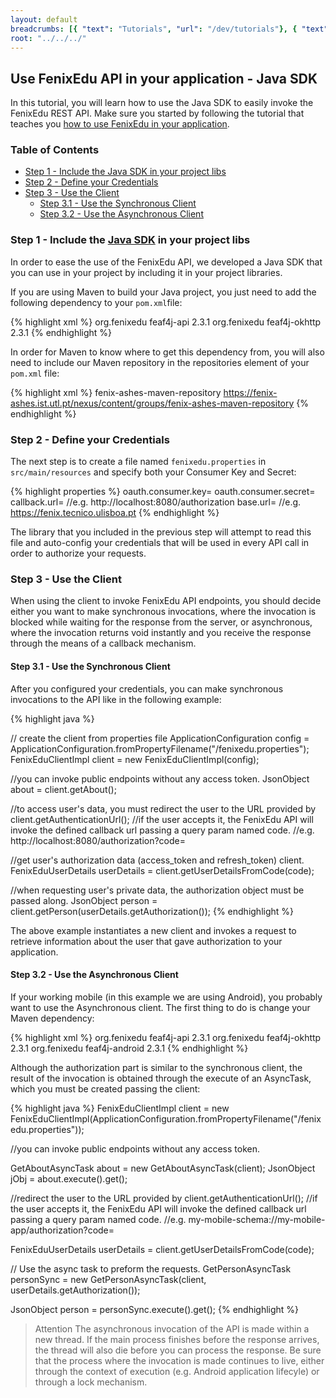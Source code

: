 ```yaml
---
layout: default
breadcrumbs: [{ "text": "Tutorials", "url": "/dev/tutorials"}, { "text": "Use FenixEdu API in your application", "url": "/dev/tutorials/use-fenixedu-api-in-your-application" }, { "text": "Java SDK", "url": "/dev/tutorials/use-fenixedu-api-in-your-application/java-sdk" }]
root: "../../../"
---
```


## Use FenixEdu API in your application - Java SDK

In this tutorial, you will learn how to use the Java SDK to easily invoke the FenixEdu REST API. Make sure you started by following the tutorial that teaches you [how to use FenixEdu in your application][use-fenix-edu-in-your-application-tutorial].


### Table of Contents
* [Step 1 - Include the Java SDK in your project libs](#step-1---include-the-java-sdk-in-your-project-libs)
* [Step 2 - Define your Credentials](#step-2---define-your-credentials)
* [Step 3 - Use the Client](#step-3---use-the-client)
  * [Step 3.1 - Use the Synchronous Client](#step-3.1---use-the-synchronous-client)
  * [Step 3.2 - Use the Asynchronous Client](#step-3.2---use-the-asynchronous-client)

### Step 1 - Include the [Java SDK](https://github.com/FenixEdu/fenixedu-java-sdk) in your project libs

In order to ease the use of the FenixEdu API, we developed a Java SDK that you can use in your project by including it in your project libraries.

If you are using Maven to build your Java project, you just need to add the following dependency to your ```pom.xml```file:

{% highlight xml %}
<dependency>
  <groupId>org.fenixedu</groupId>
  <artifactId>feaf4j-api</artifactId>
  <version>2.3.1</version>
</dependency>
<dependency>
  <groupId>org.fenixedu</groupId>
  <artifactId>feaf4j-okhttp</artifactId>
  <version>2.3.1</version>
</dependency>
{% endhighlight %}

In order for Maven to know where to get this dependency from, you will also need to include our Maven repository in the repositories element of your ```pom.xml``` file:

{% highlight xml %}
<repository>
  <id>fenix-ashes-maven-repository</id>
  <url>https://fenix-ashes.ist.utl.pt/nexus/content/groups/fenix-ashes-maven-repository</url>
</repository>
{% endhighlight %}	

### Step 2 - Define your Credentials

The next step is to create a file named ```fenixedu.properties``` in ```src/main/resources``` and specify both your Consumer Key and Secret:

{% highlight properties %}
oauth.consumer.key=<your-consumer-key>
oauth.consumer.secret=<your-consumer-secret>
callback.url=<your-application-callback-url> //e.g. http://localhost:8080/authorization 
base.url=<fenixedu-installation-base-url> //e.g. https://fenix.tecnico.ulisboa.pt
{% endhighlight %}


The library that you included in the previous step will attempt to read this file and auto-config your credentials that will be used in every API call in order to authorize your requests.


### Step 3 - Use the Client

When using the client to invoke FenixEdu API endpoints, you should decide either you want to make synchronous invocations, where the invocation is blocked while waiting for the response from the server, or asynchronous, where the invocation returns void instantly and you receive the response through the means of a callback mechanism.

#### Step 3.1 - Use the Synchronous Client

After you configured your credentials, you can make synchronous invocations to the API like in the following example:

{% highlight java %}

// create the client from properties file
ApplicationConfiguration config = ApplicationConfiguration.fromPropertyFilename("/fenixedu.properties");
FenixEduClientImpl client = new FenixEduClientImpl(config);

//you can invoke public endpoints without any access token.
JsonObject about = client.getAbout();

//to access user's data, you must redirect the user to the URL provided by client.getAuthenticationUrl();
//if the user accepts it, the FenixEdu API will invoke the defined callback url passing a query param named code.
//e.g. http://localhost:8080/authorization?code=<authorization-code>

//get user's authorization data (access_token and refresh_token) client.
FenixEduUserDetails userDetails = client.getUserDetailsFromCode(code);

//when requesting user's private data, the authorization object must be passed along.
JsonObject person = client.getPerson(userDetails.getAuthorization());
{% endhighlight %}

The above example instantiates a new client and invokes a request to retrieve information about the user that gave authorization to your application.

#### Step 3.2 - Use the Asynchronous Client

If your working mobile (in this example we are using Android), you probably want to use the Asynchronous client. The first thing to do is change your Maven dependency:

{% highlight xml %}
<dependency>
  <groupId>org.fenixedu</groupId>
  <artifactId>feaf4j-api</artifactId>
  <version>2.3.1</version>
</dependency>
<dependency>
  <groupId>org.fenixedu</groupId>
  <artifactId>feaf4j-okhttp</artifactId>
  <version>2.3.1</version>
</dependency>
<dependency>
  <groupId>org.fenixedu</groupId>
  <artifactId>feaf4j-android</artifactId>
  <version>2.3.1</version>
</dependency>
{% endhighlight %}

Although the authorization part is similar to the synchronous client, the result of the invocation is obtained through the execute of an AsyncTask, which you must be created passing the client:

{% highlight java %}
FenixEduClientImpl client = new FenixEduClientImpl(ApplicationConfiguration.fromPropertyFilename("/fenixedu.properties"));

//you can invoke public endpoints without any access token.

GetAboutAsyncTask about = new GetAboutAsyncTask(client);
JsonObject jObj = about.execute().get();

//redirect the user to the URL provided by client.getAuthenticationUrl();
//if the user accepts it, the FenixEdu API will invoke the defined callback url passing a query param named code.
//e.g. my-mobile-schema://my-mobile-app/authorization?code=<authorization-code>

FenixEduUserDetails userDetails = client.getUserDetailsFromCode(code);

// Use the async task to preform the requests.
GetPersonAsyncTask personSync = new GetPersonAsyncTask(client,
                   userDetails.getAuthorization());

JsonObject person = personSync.execute().get();
{% endhighlight %}

> <span>Attention</span>
> The asynchronous invocation of the API is made within a new thread. If the main process finishes before the response arrives, the thread will also die before you can process the response. Be sure that the process where the invocation is made continues to live, either through the context of execution (e.g. Android application lifecyle) or through a lock mechanism.

[use-fenix-edu-in-your-application-tutorial]: /dev/tutorials/use-fenixedu-api-in-your-application
[Eclipse]: http://www.eclipse.org/downloads/
[Maven]: http://maven.apache.org/
[Java Oracle]: http://www.oracle.com/technetwork/java/javase/downloads/index.html
